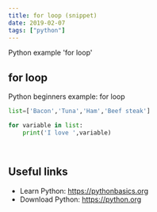 ```yaml
---
title: for loop (snippet)
date: 2019-02-07
tags: ["python"]
---
```

Python example 'for loop'


## for loop

Python beginners example: for loop

```python
list=['Bacon','Tuna','Ham','Beef steak']

for variable in list:
    print('I love ',variable)

    


```

## Useful links

- Learn Python: https://pythonbasics.org
- Download Python: https://python.org
